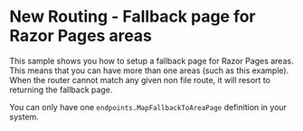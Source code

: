 # New Routing - Fallback page for Razor Pages areas

This sample shows you how to setup a fallback page for Razor Pages areas. This means that you can have more than one areas (such as this example). When the router cannot match any given non file route, it will resort to returning the fallback page.

You can only have one `endpoints.MapFallbackToAreaPage` definition in your system.